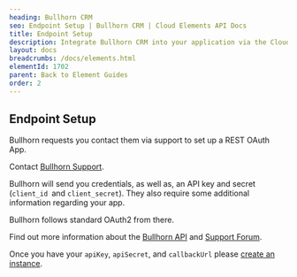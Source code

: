```yaml
---
heading: Bullhorn CRM
seo: Endpoint Setup | Bullhorn CRM | Cloud Elements API Docs
title: Endpoint Setup
description: Integrate Bullhorn CRM into your application via the Cloud Elements APIs.
layout: docs
breadcrumbs: /docs/elements.html
elementId: 1702
parent: Back to Element Guides
order: 2
---
```


## Endpoint Setup

Bullhorn requests you contact them via support to set up a REST OAuth App.

Contact [Bullhorn Support](http://www.bullhorn.com/contact-us/).

Bullhorn will send you credentials, as well as, an API key and secret (`client_id `and `client_secret`).  They also require some additional information regarding your app.

Bullhorn follows standard OAuth2 from there.

Find out more information about the [Bullhorn API](http://developer.bullhorn.com/articles/getting_started) and [Support Forum](http://supportforums.bullhorn.com/viewforum.php?f=104).

Once you have your `apiKey`, `apiSecret`, and `callbackUrl` please [create an instance](bullhorn-create-instance.html).
